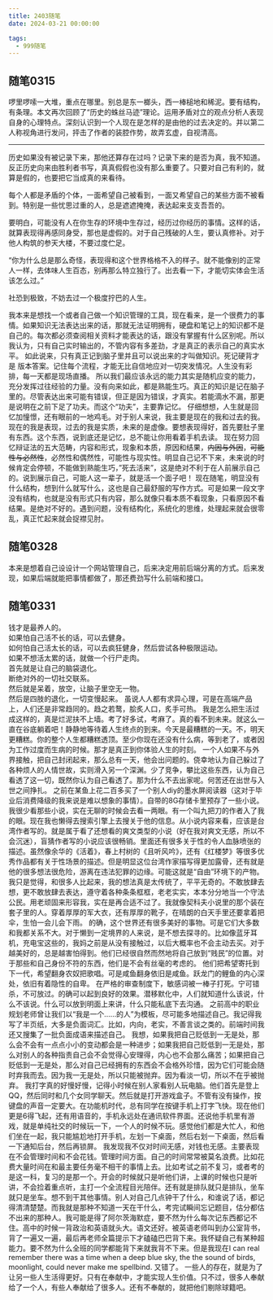 ```yaml
---
title: 2403随笔
date: 2024-03-21 00:00:00

tags: 
  - 999随笔
---
```

## 随笔0315

啰里啰嗦一大堆，重点在哪里。别总是东一榔头，西一棒槌地和稀泥。要有结构，有条理。本文再次回顾了“历史的蛛丝马迹”理论。运用矛盾对立的观点分析人表现自身的心理特点。深刻认识到一个人现在是怎样的是由他的过去决定的。并以第二人称视角进行发问，抨击了作者的装腔作势，故弄玄虚，自视清高。

***

历史如果没有被记录下来，那他还算存在过吗？记录下来的是否为真，我不知道。反正历史向来由胜利者书写，真真假假也没有那么重要了。只要对自己有利的，就算是假的，也要把它当成真的来看待。

每个人都是矛盾的个体，一面希望自己被看到，一面又希望自己的某些方面不被看到。特别是一些忧思过重的人，总是遮遮掩掩，表达起来支支吾吾的。

要明白，可能没有人在你生存的环境中生存过，经历过你经历的事情。这样的话，就算表现得再感同身受，那也是虚假的。对于自己残破的人生，要认真修补。对于他人构筑的参天大楼，不要过度伫足。

“你为什么总是那么奇怪，表现得和这个世界格格不入的样子。就不能像别的正常人一样，去体味人生百态，别再那么特立独行了。出去看一下，才能切实体会生活该怎么过。”

社恐到极致，不妨去过一个极度拧巴的人生。



我本来是想找一个或者自己做一个知识管理的工具，现在看来，是一个很费力的事情。如果知识无法表达出来的话，那就无法证明拥有，硬盘和笔记上的知识都不是自己的。每次都必须查阅相关资料才能表达的话，跟没有掌握有什么区别呢。所以我认为，只有自己实时输出的，不管内容有多差劲，才是真正的表示自己的真实水平。
如此说来，只有真正记到脑子里并且可以说出来的才叫做知识。死记硬背才是
版本答案。记住每个流程，才能无比自信地应对一切突发情况。人生没有彩排，每一天都是现场直播。
所以我们最应该永远的能力其实是随机应变的能力，充分发挥过往经验的力量。没有向来如此，都是熟能生巧。真正的知识是记在脑子里的。尽管表达出来可能有错误，但正是因为错误，才真实。若能滴水不漏，那更是说明在之前下足了功夫。而这个“功夫”，主要靠记忆。
仔细想想，人生就是回忆加憧憬，还有眼前的一地鸡毛。对于别人来说，我主要是现在的我和过去的我。现在的我是表现，过去的我是实质，未来的是虚像。要想表现得好，首先要肚子里有东西。这个东西，说到底还是记忆，总不能让你用看着手机去读。
现在努力回忆辩证法的五大范畴，内容和形式，现象和本质，原因和结果，~~内因与外因~~，~~可能性与必然性~~，必然性和偶然性，可能性与现实性。明显自己记不下来，未来说的时候肯定会停顿，不能做到熟能生巧，”死去活来”，这是绝对不利于在人前展示自己的。说到展示自己，可能人这一辈子，就是活一个面子吧！
现在随笔，明显没有什么结构，想到什么就写什么，这也是自己最舒服的写作方式。可是如果一段文字没有结构，也就是没有形式只有内容，那么就像只看本质不看现象，只看原因不看结果。是绝对不好的。遇到问题，没有结构化，系统化的思维，处理起来就会很零乱，真正忙起来就会捉襟见肘。

## 随笔0328

本来是想着自己设设计一个网站管理自己，后来决定用前后端分离的方式。后来发现，如果后端就能把事情都做了，那还费劲写什么前端和接口。

## 随笔0331

钱才是最养人的。  
如果怕自己活不长的话，可以去健身。  
如何怕自己活太长的话，可以去疯狂健身，然后尝试各种极限运动。  
如果不想活太累的话，就做一个行尸走肉。  
首先就是让自己的脑袋退化。  
断绝对外的一切社交联系。  
然后就是呆着，放空，让脑子里空无一物。  
然后是四肢的退化，一切变慢起来。
虽说人人都有求异心理，可是在高端产品上，人们还是非常趋同的。趋之若鹜，脍炙人口，炙手可热。
我是怎么把生活过成这样的，真是烂泥扶不上墙。考了好多试，考麻了。真的看不到未来。就这么一直在谷底躺着吧！静静地等待着人生终点的到来。今天是最糟糕的一天。不，明天更糟糕。你的整个人生都糟糕透顶。至少你现在还没有什么病，等到老了，或者因为工作过度而生病的时候。那才是真正到你体验人生的时刻。
一个人如果不与外界接触，把自己封闭起来，那么总有一天，他会出问题的。侥幸地认为自己躲过了各种烦人的人情世故，实则滑入另一个深渊。少了竞争，攀比这些东西，认为自己看透了这一切，既然你认为自己看透了。那为什么不去出家呢。何苦还在出世与入世之间挣扎。
之前在某鱼上花二百多买了一个别人diy的墨水屏阅读器（这对于毕业后消费降级的我来说是难以想象的事情）。自带的8G存储卡里预存了一些小说。我很少看那些小说，实在无聊的时候会去看一两眼。有一个叫九把刀的作者入了我的眼。现在我也懒得去搜索引擎上去搜关于他的信息。从小说内容来看，应该是台湾作者写的。就是属于看了还想看的爽文类型的小说（好在我对爽文无感，所以不会沉迷），盲猜作者写的小说应该很畅销。里面还有很多关于性的令人血脉喷张的描述。虽然像余华的《活着》，春上村树的《且听风吟》，还有《红楼梦》等很多优秀作品都有关于性场景的描述。但是明显这位台湾作家描写得更加露骨，还有就是他的很多想法很危险，游离在违法犯罪的边缘。可能这就是“自由”环境下的产物。
我只是觉得，和很多人比起来，我的想法真是太传统了，平平无奇的。不敢放肆去想，更不敢放肆去表达，遵守着各种条条框框，老老实实，本本分分地当一个守法公民。用老顽固来形容我，实在是再合适不过了。我就像契科夫小说里的那个装在套子里的人。穿着厚厚的军大衣，还有厚厚的靴子，在晴朗的白天手里还要拿着把伞，生怕一会儿会下雨。
的确，这个世界还有很多美好的事物。可是它们大多数和我都关系不大。对于懒到一定境界的人来说，是不想去探寻的。比如像蓝牙耳机，充电宝这些的，我妈之前是从没有接触过，以后大概率也不会主动去买。对于越美好的，总是越害怕得到。他们已经很自然而然地将自己放到“贱民”的位置。对于那些和自己身份不符的东西，他们是不会有丝毫的考虑的。
他们把希望寄托到下一代，希望翻身农奴把歌唱。可是咸鱼翻身依旧是咸鱼。跃龙门的鲤鱼的内心深处，依旧有着隐性的自卑。
在严格的审查制度下，敏感词被一棒子打死。宁可错杀，不可放过。的确可以起到良好的效果。潜移默化中，人们就知道什么该说，什么不该说。什么可以放到明面上来讲，什么只能私底下去沟通。
之前高中的职业规划老师曾让我们以“我是一个……的人”为模板，尽可能多地描述自己。我记得我写了半页纸，大多是负面词汇。比如，内向，老实，不善言谈之类的。前端时间我还又搜集了一批负面成语来描述自己。
我想，如果我把自己贬低到一无是处，那么会不会有一点点小小的变动都会是一种进步；如果我把自己贬低到一无是处，那么对别人的各种指责自己会不会觉得心安理得，内心也不会那么痛苦；如果把自己贬低到一无是处，那么对自己已经拥有的东西会不会格外珍惜，因为它们可能会随时弃我而去。因为我一无是处，所以只能被抛弃。因为看淡一切，所以不在乎被抛弃。
我打字真的好慢好慢，记得小时候在别人家看别人玩电脑。他们首先是登上QQ，然后同时和几个女同学聊天。然后就是打开游戏盒子。不管有没有操作，按键盘的声音一定要大。在功能机时代，总有同学在按键手机上打字飞快。现在他们更是6得飞起，还有用语音的，手机永远处在通讯软件界面。还说他手机里有游戏，就是单纯社交的时候玩一下，一个人的时候不玩。感觉他们都是大忙人，和他们坐在一起，我只能尴尬地打开手机，左划一下桌面，然后右划一下桌面，然后看一下通知后台，然后再锁屏。
我发现我不仅对时间无感，对钱也无感。主要表现在不会管理时间和不会花钱。管理时间方面。自己的时间常常被莫名浪费。比如花费大量时间在和最主要任务毫不相干的事情上去。比如考试之前不复习，或者考的是这一科，复习的是那一个。开会的时候就只是听他们讲，上课的时候也只是听讲，不会捡着重点听，主打一个全流程目光陪伴。还有就是排队就只是排队，坐车就只是坐车。想不到干其他事情。别人对自己几点钟干了什么，和谁说了话，都记得清清楚楚。而我就是那种不知道一天在干什么，考完试瞬间忘记题目，估分都估不出来的那种人。我可能是得了阿尔茨海默症，要不然为什么每次记东西都记不住。高中的时候一背政治和英语就头大。语文还好。被英语老师叫到办公室背书，背了一遍又一遍，最后再老师全篇提示下才磕磕巴巴背下来。我怀疑自己有某种超能力。要不然为什么全班的同学都能背下来就我背不下来。但是我现在I can real remember there was a time when a deep blue sky, the the sound of birds, moonlight, could never make me spellbind. 又错了。
一些人的存在，就是为了让另一些人生活得更好。只有在奉献中，才能实现人生价值。只不过，很多人奉献给了一个人，有些人奉献给了很多人。还有不奉献的，就把他们剔除球籍吧。